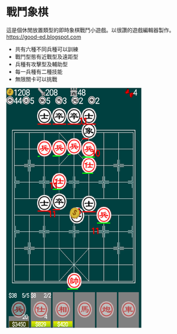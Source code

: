 # 戰鬥象棋

這是個休閒放置類型的即時象棋戰鬥小遊戲。以很讚的遊戲編輯器製作。 https://good-ed.blogspot.com

* 共有六種不同兵種可以訓練
* 戰鬥型態有近戰型及遠距型
* 兵種有攻擊型及輔助型
* 每一兵種有二種技能
* 無限關卡可以挑戰

![image](Screenshot_2017-04-29-12-04-22.png)
